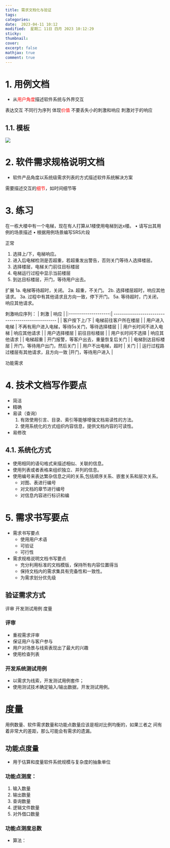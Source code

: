 ```yaml
---
title: 需求⽂档化与验证
tags: 
categories: 
date:  2023-04-11 10:12
modified:  星期二 11日 四月 2023 10:12:29
sticky:
thumbnail:
cover: 
excerpt: false
mathjax: true
comment: true
---
```




# 1. 用例文档

- 从<font color="#ff0000">用户角度</font>描述软件系统与外界交互

表达交互
不同行为序列
体现<font color="#ff0000">价值</font>
不要丢失小的刺激和响应
刺激对于的响应

## 1.1. 模板

![](https://chillcharlie-img.oss-cn-hangzhou.aliyuncs.com/imgae/2023/04/11/8a7b343e1cee795a19a644ebe8376131_202304111020078.png)


# 2. 软件需求规格说明文档

- 软件产品角度以系统级需求列表的方式描述软件系统解决方案


需要描述交互的<font color="#ff0000">细节</font>，如时间细节等


# 3. 练习

在⼀栋⼤楼中有⼀个电梯，现在有⼈打算从1楼使⽤电梯到达x楼。
• 请写出其⽤例的场景描述
• 根据⽤例场景编写SRS⽚段

正常
1. 选择上/下，电梯响应。
2. 进入后电梯检测是否超重，若超重发出警告，否则关门等待人选择楼层。
3. 选择楼层，电梯关门前往目标楼层
4. 电梯运行过程中显示当前楼层
5. 到达目标楼层，开门，等待用户出去。

扩展
1a. 电梯等待超时，关闭。
2a. 超重，不关门。
2b. 选择楼层超时，响应其他请求。
3a. 过程中有其他请求且方向一致，停下开门。
5a. 等待超时，门关闭，响应其他请求。


刺激响应序列：
|         刺激         | 响应                                               |
|:--------------------:| -------------------------------------------------- |
|    客户按下上/下     | 电梯前往客户所在楼层                               |
|     用户进入电梯     | 不再有用户进入电梯，等待5s关门，等待选择楼层 |
| 用户长时间不进入电梯 | 响应其他请求                                       |
|     用户选择楼层     | 前往目标楼层                                       |
|   用户长时间不选择   | 响应其他请求                                       |
|       电梯超重       | 开门报警，等客户出去，重量恢复后关门               |
|   电梯到达目标楼层   | 开门，等待用户出门，然后关门                       |
|  用户不出电梯，超时  | 关门                                               |
| 运行过程路过楼层有其他请求，且方向一致                     |开门，等待用户进入                                                    |


功能需求


# 4. 技术文档写作要点


- 简洁
- 精确
- 易读（查询）
	1. 有效使⽤引⾔、⽬录、索引等能够增强⽂档易读性的⽅法。
	2. 使⽤系统化的⽅式组织内容信息，提供⽂档内容的可读性。
- 易修改

## 4.1. 系统化方式

- 使⽤相同的语句格式来描述相似、关联的信息。
- 使⽤列表或者表格来组织独⽴、并列的信息。
- 使⽤编号来表达繁杂信息之间的关系,包括顺序关系、嵌套关系和层次关系。
	- 对图、表进⾏编号
	- 对⽂档的章节进⾏编号
	- 对信息内容进⾏标识和编



# 5. 需求书写要点

- 需求书写要点
	- 使⽤⽤户术语
	- 可验证
	- 可⾏性
- 需求规格说明⽂档书写要点
	- 充分利⽤标准的⽂档模版，保持所有内容位置得当
	- 保持⽂档内的需求集具有完备性和⼀致性。
	- 为需求划分优先级

## 验证需求方式

评审
开发测试用例
度量

### 评审

- 重视需求评审
- 保证⽤户与客户参与
- ⽤户对场景与线索表现出了最⼤的兴趣
- 使⽤检查列表



### 开发系统测试用例

- 以需求为线索，开发测试⽤例套件；
- 使⽤测试技术确定输⼊/输出数据，开发测试⽤例。

# 度量

⽤例数量、软件需求数量和功能点数量应该是相对⽐例均衡的，如果三者之 间有着⾮常⼤的差距，那么可能会有需求的遗漏。


## 功能点度量

- ⽤于估算和度量软件系统规模与复杂度的抽象单位

### 功能点测度：

1. 输入数量
2. 输出数量
3. 查询数量
4. 逻辑文件数量
5. 对外借口数量

### 功能点测度总数

- 算法：